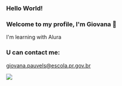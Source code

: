 ### Hello World!

### Welcome to my profile, I'm Giovana 🤍
I'm learning with Alura

### U can contact me: 
giovana.pauvels@escola.pr.gov.br



![](https://media.tenor.com/tJyK18R2CUMAAAAC/billie-eilish.gif)

